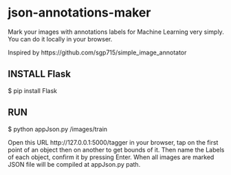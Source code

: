 # json-annotations-maker
<p>Mark your images with annotations labels for Machine Learning very simply. You can do it locally in your browser.</p>
<p>Inspired by https://github.com/sgp715/simple_image_annotator</p>

<h2>INSTALL Flask</h2>
<p>$ pip install Flask</p>

<h2>RUN</h2>
<p>$ python appJson.py /images/train</p>
<p>Open this URL http://127.0.0.1:5000/tagger in your browser, tap on the first point of an object then on another to get bounds of it. Then name the Labels of each object, confirm it by pressing Enter. When all images are marked JSON file will be compiled at appJson.py path.</p>
